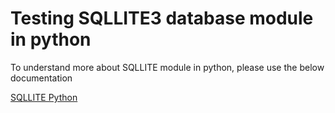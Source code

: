 # Testing SQLLITE3 database module in python

To understand more about SQLLITE module in python, please use the below documentation 

[SQLLITE Python](https://www.pythoncentral.io/introduction-to-sqlite-in-python/)
